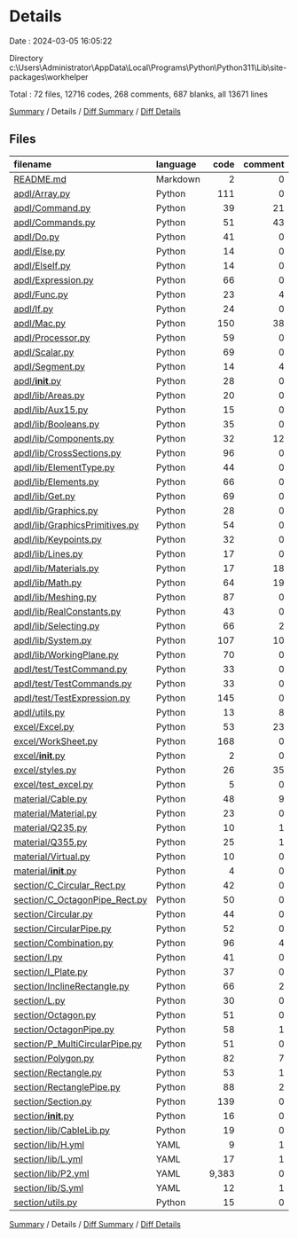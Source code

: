 # Details

Date : 2024-03-05 16:05:22

Directory c:\\Users\\Administrator\\AppData\\Local\\Programs\\Python\\Python311\\Lib\\site-packages\\workhelper

Total : 72 files,  12716 codes, 268 comments, 687 blanks, all 13671 lines

[Summary](results.md) / Details / [Diff Summary](diff.md) / [Diff Details](diff-details.md)

## Files
| filename | language | code | comment | blank | total |
| :--- | :--- | ---: | ---: | ---: | ---: |
| [README.md](/README.md) | Markdown | 2 | 0 | 1 | 3 |
| [apdl/Array.py](/apdl/Array.py) | Python | 111 | 0 | 17 | 128 |
| [apdl/Command.py](/apdl/Command.py) | Python | 39 | 21 | 9 | 69 |
| [apdl/Commands.py](/apdl/Commands.py) | Python | 51 | 43 | 10 | 104 |
| [apdl/Do.py](/apdl/Do.py) | Python | 41 | 0 | 10 | 51 |
| [apdl/Else.py](/apdl/Else.py) | Python | 14 | 0 | 5 | 19 |
| [apdl/ElseIf.py](/apdl/ElseIf.py) | Python | 14 | 0 | 5 | 19 |
| [apdl/Expression.py](/apdl/Expression.py) | Python | 66 | 0 | 23 | 89 |
| [apdl/Func.py](/apdl/Func.py) | Python | 23 | 4 | 6 | 33 |
| [apdl/If.py](/apdl/If.py) | Python | 24 | 0 | 7 | 31 |
| [apdl/Mac.py](/apdl/Mac.py) | Python | 150 | 38 | 36 | 224 |
| [apdl/Processor.py](/apdl/Processor.py) | Python | 59 | 0 | 10 | 69 |
| [apdl/Scalar.py](/apdl/Scalar.py) | Python | 69 | 0 | 12 | 81 |
| [apdl/Segment.py](/apdl/Segment.py) | Python | 14 | 4 | 5 | 23 |
| [apdl/__init__.py](/apdl/__init__.py) | Python | 28 | 0 | 0 | 28 |
| [apdl/lib/Areas.py](/apdl/lib/Areas.py) | Python | 20 | 0 | 6 | 26 |
| [apdl/lib/Aux15.py](/apdl/lib/Aux15.py) | Python | 15 | 0 | 6 | 21 |
| [apdl/lib/Booleans.py](/apdl/lib/Booleans.py) | Python | 35 | 0 | 6 | 41 |
| [apdl/lib/Components.py](/apdl/lib/Components.py) | Python | 32 | 12 | 15 | 59 |
| [apdl/lib/CrossSections.py](/apdl/lib/CrossSections.py) | Python | 96 | 0 | 17 | 113 |
| [apdl/lib/ElementType.py](/apdl/lib/ElementType.py) | Python | 44 | 0 | 11 | 55 |
| [apdl/lib/Elements.py](/apdl/lib/Elements.py) | Python | 66 | 0 | 9 | 75 |
| [apdl/lib/Get.py](/apdl/lib/Get.py) | Python | 69 | 0 | 19 | 88 |
| [apdl/lib/Graphics.py](/apdl/lib/Graphics.py) | Python | 28 | 0 | 6 | 34 |
| [apdl/lib/GraphicsPrimitives.py](/apdl/lib/GraphicsPrimitives.py) | Python | 54 | 0 | 11 | 65 |
| [apdl/lib/Keypoints.py](/apdl/lib/Keypoints.py) | Python | 32 | 0 | 9 | 41 |
| [apdl/lib/Lines.py](/apdl/lib/Lines.py) | Python | 17 | 0 | 5 | 22 |
| [apdl/lib/Materials.py](/apdl/lib/Materials.py) | Python | 17 | 18 | 6 | 41 |
| [apdl/lib/Math.py](/apdl/lib/Math.py) | Python | 64 | 19 | 23 | 106 |
| [apdl/lib/Meshing.py](/apdl/lib/Meshing.py) | Python | 87 | 0 | 17 | 104 |
| [apdl/lib/RealConstants.py](/apdl/lib/RealConstants.py) | Python | 43 | 0 | 10 | 53 |
| [apdl/lib/Selecting.py](/apdl/lib/Selecting.py) | Python | 66 | 2 | 24 | 92 |
| [apdl/lib/System.py](/apdl/lib/System.py) | Python | 107 | 10 | 20 | 137 |
| [apdl/lib/WorkingPlane.py](/apdl/lib/WorkingPlane.py) | Python | 70 | 0 | 12 | 82 |
| [apdl/test/TestCommand.py](/apdl/test/TestCommand.py) | Python | 33 | 0 | 8 | 41 |
| [apdl/test/TestCommands.py](/apdl/test/TestCommands.py) | Python | 33 | 0 | 10 | 43 |
| [apdl/test/TestExpression.py](/apdl/test/TestExpression.py) | Python | 145 | 0 | 22 | 167 |
| [apdl/utils.py](/apdl/utils.py) | Python | 13 | 8 | 3 | 24 |
| [excel/Excel.py](/excel/Excel.py) | Python | 53 | 23 | 13 | 89 |
| [excel/WorkSheet.py](/excel/WorkSheet.py) | Python | 168 | 0 | 8 | 176 |
| [excel/__init__.py](/excel/__init__.py) | Python | 2 | 0 | 0 | 2 |
| [excel/styles.py](/excel/styles.py) | Python | 26 | 35 | 5 | 66 |
| [excel/test_excel.py](/excel/test_excel.py) | Python | 5 | 0 | 3 | 8 |
| [material/Cable.py](/material/Cable.py) | Python | 48 | 9 | 18 | 75 |
| [material/Material.py](/material/Material.py) | Python | 23 | 0 | 9 | 32 |
| [material/Q235.py](/material/Q235.py) | Python | 10 | 1 | 4 | 15 |
| [material/Q355.py](/material/Q355.py) | Python | 25 | 1 | 8 | 34 |
| [material/Virtual.py](/material/Virtual.py) | Python | 10 | 0 | 1 | 11 |
| [material/__init__.py](/material/__init__.py) | Python | 4 | 0 | 0 | 4 |
| [section/C_Circular_Rect.py](/section/C_Circular_Rect.py) | Python | 42 | 0 | 8 | 50 |
| [section/C_OctagonPipe_Rect.py](/section/C_OctagonPipe_Rect.py) | Python | 50 | 0 | 7 | 57 |
| [section/Circular.py](/section/Circular.py) | Python | 44 | 0 | 11 | 55 |
| [section/CircularPipe.py](/section/CircularPipe.py) | Python | 52 | 0 | 11 | 63 |
| [section/Combination.py](/section/Combination.py) | Python | 96 | 4 | 16 | 116 |
| [section/I.py](/section/I.py) | Python | 41 | 0 | 8 | 49 |
| [section/I_Plate.py](/section/I_Plate.py) | Python | 37 | 0 | 6 | 43 |
| [section/InclineRectangle.py](/section/InclineRectangle.py) | Python | 66 | 2 | 11 | 79 |
| [section/L.py](/section/L.py) | Python | 30 | 0 | 7 | 37 |
| [section/Octagon.py](/section/Octagon.py) | Python | 51 | 0 | 9 | 60 |
| [section/OctagonPipe.py](/section/OctagonPipe.py) | Python | 58 | 1 | 8 | 67 |
| [section/P_MultiCircularPipe.py](/section/P_MultiCircularPipe.py) | Python | 51 | 0 | 13 | 64 |
| [section/Polygon.py](/section/Polygon.py) | Python | 82 | 7 | 15 | 104 |
| [section/Rectangle.py](/section/Rectangle.py) | Python | 53 | 1 | 11 | 65 |
| [section/RectanglePipe.py](/section/RectanglePipe.py) | Python | 88 | 2 | 11 | 101 |
| [section/Section.py](/section/Section.py) | Python | 139 | 0 | 27 | 166 |
| [section/__init__.py](/section/__init__.py) | Python | 16 | 0 | 0 | 16 |
| [section/lib/CableLib.py](/section/lib/CableLib.py) | Python | 19 | 0 | 4 | 23 |
| [section/lib/H.yml](/section/lib/H.yml) | YAML | 9 | 1 | 0 | 10 |
| [section/lib/L.yml](/section/lib/L.yml) | YAML | 17 | 1 | 0 | 18 |
| [section/lib/P2.yml](/section/lib/P2.yml) | YAML | 9,383 | 0 | 1 | 9,384 |
| [section/lib/S.yml](/section/lib/S.yml) | YAML | 12 | 1 | 0 | 13 |
| [section/utils.py](/section/utils.py) | Python | 15 | 0 | 3 | 18 |

[Summary](results.md) / Details / [Diff Summary](diff.md) / [Diff Details](diff-details.md)